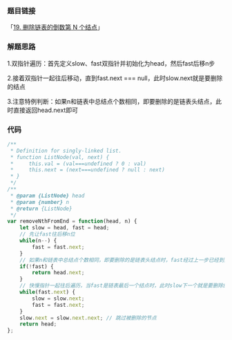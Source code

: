 ### 题目链接

「[19. 删除链表的倒数第 N 个结点](https://leetcode.cn/problems/remove-nth-node-from-end-of-list/)」

### 解题思路

1.双指针遍历：首先定义slow、fast双指针并初始化为head，然后fast后移n步

2.接着双指针一起往后移动，直到fast.next === null，此时slow.next就是要删除的结点

3.注意特例判断：如果n和链表中总结点个数相同，即要删除的是链表头结点，此时直接返回head.next即可

### 代码

```javascript
/**
 * Definition for singly-linked list.
 * function ListNode(val, next) {
 *     this.val = (val===undefined ? 0 : val)
 *     this.next = (next===undefined ? null : next)
 * }
 */
/**
 * @param {ListNode} head
 * @param {number} n
 * @return {ListNode}
 */
var removeNthFromEnd = function(head, n) {
    let slow = head, fast = head;
    // 先让fast往后移n位
    while(n--) {
        fast = fast.next;
    }
    // 如果n和链表中总结点个数相同，即要删除的是链表头结点时，fast经过上一步已经到外面了
    if(!fast) {
        return head.next;
    }
    // 快慢指针一起往后遍历，当fast是链表最后一个结点时，此时slow下一个就是要删除的结点
    while(fast.next) {
        slow = slow.next;
        fast = fast.next;
    }
    slow.next = slow.next.next; // 跳过被删除的节点
    return head;
};
```

